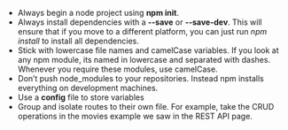 - Always begin a node project using **npm init**.
- Always install dependencies with a **--save** or **--save-dev**. This will ensure that if you move to a different platform, you can just run *npm install* to install all dependencies.
- Stick with lowercase file names and camelCase variables. If you look at any npm module, its named in lowercase and separated with dashes. Whenever you require these modules, use camelCase.
- Don’t push node_modules to your repositories. Instead npm installs everything on development machines.
- Use a **config** file to store variables
- Group and isolate routes to their own file. For example, take the CRUD operations in the movies example we saw in the REST API page.